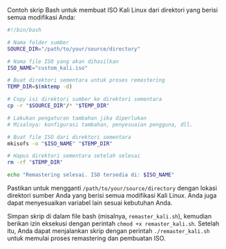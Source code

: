 Contoh skrip Bash untuk membuat ISO Kali Linux dari direktori yang berisi semua modifikasi Anda:

```bash
#!/bin/bash

# Nama folder sumber
SOURCE_DIR="/path/to/your/source/directory"

# Nama file ISO yang akan dihasilkan
ISO_NAME="custom_kali.iso"

# Buat direktori sementara untuk proses remastering
TEMP_DIR=$(mktemp -d)

# Copy isi direktori sumber ke direktori sementara
cp -r "$SOURCE_DIR"/* "$TEMP_DIR"

# Lakukan pengaturan tambahan jika diperlukan
# Misalnya: konfigurasi tambahan, penyesuaian pengguna, dll.

# Buat file ISO dari direktori sementara
mkisofs -o "$ISO_NAME" "$TEMP_DIR"

# Hapus direktori sementara setelah selesai
rm -rf "$TEMP_DIR"

echo "Remastering selesai. ISO tersedia di: $ISO_NAME"
```

Pastikan untuk mengganti `/path/to/your/source/directory` dengan lokasi direktori sumber Anda yang berisi semua modifikasi Kali Linux. Anda juga dapat menyesuaikan variabel lain sesuai kebutuhan Anda.

Simpan skrip di dalam file bash (misalnya, `remaster_kali.sh`), kemudian berikan izin eksekusi dengan perintah `chmod +x remaster_kali.sh`. Setelah itu, Anda dapat menjalankan skrip dengan perintah `./remaster_kali.sh` untuk memulai proses remastering dan pembuatan ISO.

